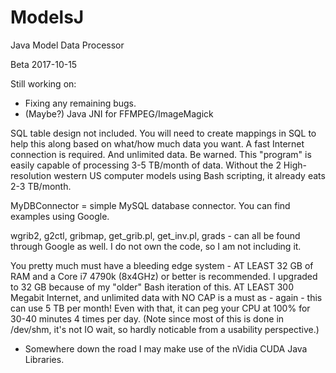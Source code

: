 # ModelsJ
Java Model Data Processor

Beta
2017-10-15

Still working on:

 - Fixing any remaining bugs.
 - (Maybe?) Java JNI for FFMPEG/ImageMagick

SQL table design not included. You will need to create mappings in SQL to help this along based on what/how much data you want.
A fast Internet connection is required. And unlimited data. Be warned. This "program" is easily capable of processing 3-5 TB/month of data. Without the 2 High-resolution western US computer models using Bash scripting, it already eats 2-3 TB/month.

MyDBConnector = simple MySQL database connector. You can find examples using Google.

wgrib2, g2ctl, gribmap, get_grib.pl, get_inv.pl, grads - can all be found through Google as well. I do not own the code, so I am not including it.

You pretty much must have a bleeding edge system - AT LEAST 32 GB of RAM and a Core i7 4790k (8x4GHz) or better is recommended. I upgraded to 32 GB because of my "older" Bash iteration of this. AT LEAST 300 Megabit Internet, and unlimited data with NO CAP is a must as - again - this can use 5 TB per month! Even with that, it can peg your CPU at 100% for 30-40 minutes 4 times per day. (Note since most of this is done in /dev/shm, it's not IO wait, so hardly noticable from a usability perspective.)

* Somewhere down the road I may make use of the nVidia CUDA Java Libraries.
